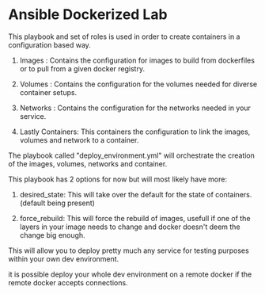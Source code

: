 # Ansible Dockerized Lab

This playbook and set of roles is used in order to create containers in a configuration based way.

1. Images : Contains the configuration for images to build from dockerfiles or to pull from a given docker registry.

2. Volumes : Contains the configuration for the volumes needed for diverse container setups.

3. Networks : Contains the configuration for the networks needed in your service.

4. Lastly Containers: This containers the configuration to link the images, volumes and network to a container.

The playbook called "deploy_environment.yml"  will orchestrate the creation of the images, volumes, networks and container.

This playbook has 2 options for now but will most likely have more:

1. desired_state: This will take over the default for the state of containers. (default being present)

2. force_rebuild: This will force the rebuild of images, usefull if one of the layers in your image needs to change and docker doesn't deem the change big enough.

This will allow you to deploy pretty much any service for testing purposes within your own dev environment.

it is possible deploy your whole dev environment on a remote docker if the remote docker accepts connections.

